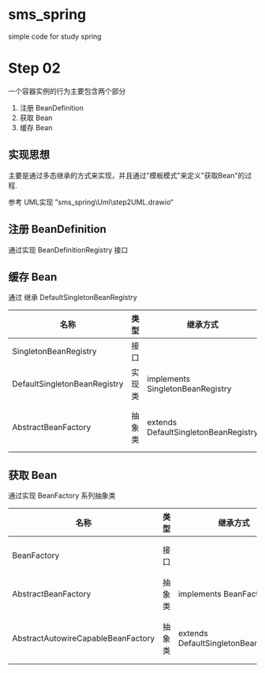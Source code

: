 # sms_spring
simple code for study spring
# Step 02
一个容器实例的行为主要包含两个部分
1. 注册 BeanDefinition
2. 获取 Bean
3. 缓存 Bean

## 实现思想
主要是通过多态继承的方式来实现，并且通过"模板模式"来定义"获取Bean"的过程.

参考 UML实现 ”sms_spring\Uml\step2UML.drawio“
## 注册 BeanDefinition
通过实现 BeanDefinitionRegistry 接口

## 缓存 Bean
通过 继承 DefaultSingletonBeanRegistry

| 名称          | 类型  | 继承方式                                                         | 作用                                    |
|-------------|-----|--------------------------------------------------------------|---------------------------------------|
| SingletonBeanRegistry | 接口  |                                                              | 定义单态的的行为                              |
| DefaultSingletonBeanRegistry| 实现类 | implements SingletonBeanRegistry | 实现了 Bean的单态模式                         |
| AbstractBeanFactory | 抽象类 | extends DefaultSingletonBeanRegistry | 使 AbstractBeanFactory 具备 单态缓存已实例的Bean |

## 获取 Bean
通过实现 BeanFactory 系列抽象类

| 名称          | 类型  | 继承方式                                 | 作用             |
|-------------|-----|--------------------------------------|----------------|
| BeanFactory | 接口  |                                      | 定义 获取Bean 的行为  |
| AbstractBeanFactory| 抽象类 | implements BeanFactory               | 模板模式 定义 getBean |
 | AbstractAutowireCapableBeanFactory | 抽象类 | extends DefaultSingletonBeanRegistry | 定义了 创建Bean 的方式 |

